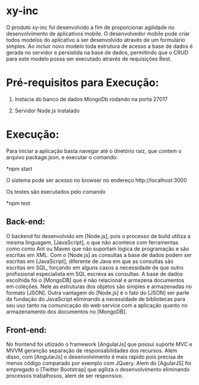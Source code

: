 # xy-inc

O produto xy-inc foi desenvolvido a fim de proporcionar agilidade no desenvolvimento de aplicativos mobile.
O desenvolvedor mobile pode criar todos modelos do aplicativo a ser desenvolvido através de um formulário simples.
Ao incluir novo modelo toda estrutura de acesso a base de dados é gerada no servidor e persistida na base de dados, permitindo que o CRUD para este modelo possa ser executado através de requisições Rest.

# Pré-requisitos para Execução:
  1) Instacia do banco de dados MongoDb rodando na porta 27017
  
  2) Servidor Node.js instalado

# Execução: 
 
 Para iniciar a aplicação basta navegar até o diretório raiz, que contem o arquivo package.json, e executar o comando:
 
 *npm start
 
 O sistema pode ser acesso no browser no endereço http://localhost:3000
 
 Os testes são executados pelo comando 
 
 *npm test
 
## Back-end:

O backend foi desenvolvido em [Node.js], pois o processo de build utiliza a mesma linguagem, [JavaScript], o que não acontece com ferramentas como como Ant ou Maven que não suportam logica de programação e são escritas em XML.
Com o [Node.js] as consultas a base de dados podem ser escritas em [JavaScript], diferente de Java em que as consultas são escritas em SQL, forçando em alguns casos a necessidade de que outro profissional especialista em SQL escreva as consultas.
A base de dados escolhida foi o [MongoDB] que é não relacional e armazena documentos em coleções. Nele as estruturas dos objetos são simples e armazenadas no formato [JSON].
Outra vantagem do [Node.js] é o fato do [JSON] ser parte da fundação do JavaScript eliminando a necessidade de bibliotecas para seu uso tanto na comunicação do web service com a aplicação quanto no armazenamento dos documentos no [MongoDB].
 
## Front-end:

No frontend foi utlizado o framework [AngularJs] que possui suporte MVC e MVVM geranção separação de responsabilidades dos recursos. Alem disso, com [AngularJs] o desenvolvimento é mais rápido pois precisa de menos código comparado por exemplo com JQuery.
Alem do [AgularJS] foi empregado o [Twitter Bootstrap] que agiliza o desenvolvimento eliminando processos trabalhosos, alem de ser responsivo. 
